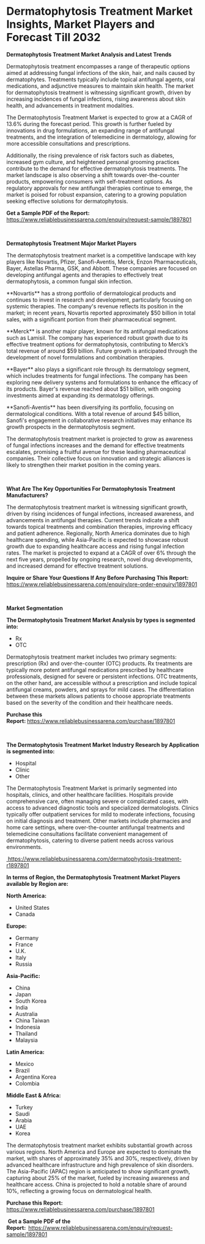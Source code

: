 <p><h1>Dermatophytosis Treatment Market Insights, Market Players and Forecast Till 2032</h1></p><p><strong>Dermatophytosis Treatment Market Analysis and Latest Trends</strong></p>
<p><p>Dermatophytosis treatment encompasses a range of therapeutic options aimed at addressing fungal infections of the skin, hair, and nails caused by dermatophytes. Treatments typically include topical antifungal agents, oral medications, and adjunctive measures to maintain skin health. The market for dermatophytosis treatment is witnessing significant growth, driven by increasing incidences of fungal infections, rising awareness about skin health, and advancements in treatment modalities.</p><p>The Dermatophytosis Treatment Market is expected to grow at a CAGR of 13.6% during the forecast period. This growth is further fueled by innovations in drug formulations, an expanding range of antifungal treatments, and the integration of telemedicine in dermatology, allowing for more accessible consultations and prescriptions. </p><p>Additionally, the rising prevalence of risk factors such as diabetes, increased gym culture, and heightened personal grooming practices contribute to the demand for effective dermatophytosis treatments. The market landscape is also observing a shift towards over-the-counter products, empowering consumers with self-treatment options. As regulatory approvals for new antifungal therapies continue to emerge, the market is poised for robust expansion, catering to a growing population seeking effective solutions for dermatophytosis.</p></p>
<p><strong>Get a Sample PDF of the Report:&nbsp;</strong> <a href="https://www.reliablebusinessarena.com/enquiry/request-sample/1897801?utm_campaign=3438&utm_medium=2&utm_source=Github&utm_content=ia&utm_term=19042025&utm_id=dermatophytosis-treatment">https://www.reliablebusinessarena.com/enquiry/request-sample/1897801</a></p>
<p>&nbsp;</p>
<p><strong>Dermatophytosis Treatment Major Market Players</strong></p>
<p><p>The dermatophytosis treatment market is a competitive landscape with key players like Novartis, Pfizer, Sanofi-Aventis, Merck, Enzon Pharmaceuticals, Bayer, Astellas Pharma, GSK, and Abbott. These companies are focused on developing antifungal agents and therapies to effectively treat dermatophytosis, a common fungal skin infection.</p><p>**Novartis** has a strong portfolio of dermatological products and continues to invest in research and development, particularly focusing on systemic therapies. The company's revenue reflects its position in the market; in recent years, Novartis reported approximately $50 billion in total sales, with a significant portion from their pharmaceutical segment.</p><p>**Merck** is another major player, known for its antifungal medications such as Lamisil. The company has experienced robust growth due to its effective treatment options for dermatophytosis, contributing to Merck’s total revenue of around $59 billion. Future growth is anticipated through the development of novel formulations and combination therapies.</p><p>**Bayer** also plays a significant role through its dermatology segment, which includes treatments for fungal infections. The company has been exploring new delivery systems and formulations to enhance the efficacy of its products. Bayer's revenue reached about $51 billion, with ongoing investments aimed at expanding its dermatology offerings.</p><p>**Sanofi-Aventis** has been diversifying its portfolio, focusing on dermatological conditions. With a total revenue of around $45 billion, Sanofi's engagement in collaborative research initiatives may enhance its growth prospects in the dermatophytosis segment.</p><p>The dermatophytosis treatment market is projected to grow as awareness of fungal infections increases and the demand for effective treatments escalates, promising a fruitful avenue for these leading pharmaceutical companies. Their collective focus on innovation and strategic alliances is likely to strengthen their market position in the coming years.</p></p>
<p>&nbsp;</p>
<p><strong>What Are The Key Opportunities For Dermatophytosis Treatment Manufacturers?</strong></p>
<p><p>The dermatophytosis treatment market is witnessing significant growth, driven by rising incidences of fungal infections, increased awareness, and advancements in antifungal therapies. Current trends indicate a shift towards topical treatments and combination therapies, improving efficacy and patient adherence. Regionally, North America dominates due to high healthcare spending, while Asia-Pacific is expected to showcase robust growth due to expanding healthcare access and rising fungal infection rates. The market is projected to expand at a CAGR of over 6% through the next five years, propelled by ongoing research, novel drug developments, and increased demand for effective treatment solutions.</p></p>
<p><strong>Inquire or Share Your Questions If Any Before Purchasing This Report:</strong> <a href="https://www.reliablebusinessarena.com/enquiry/pre-order-enquiry/1897801?utm_campaign=3438&utm_medium=2&utm_source=Github&utm_content=ia&utm_term=19042025&utm_id=dermatophytosis-treatment">https://www.reliablebusinessarena.com/enquiry/pre-order-enquiry/1897801</a></p>
<p>&nbsp;</p>
<p><strong>Market Segmentation</strong></p>
<p><strong>The Dermatophytosis Treatment Market Analysis by types is segmented into:</strong></p>
<p><ul><li>Rx</li><li>OTC</li></ul></p>
<p><p>Dermatophytosis treatment market includes two primary segments: prescription (Rx) and over-the-counter (OTC) products. Rx treatments are typically more potent antifungal medications prescribed by healthcare professionals, designed for severe or persistent infections. OTC treatments, on the other hand, are accessible without a prescription and include topical antifungal creams, powders, and sprays for mild cases. The differentiation between these markets allows patients to choose appropriate treatments based on the severity of the condition and their healthcare needs.</p></p>
<p><strong>Purchase this Report:&nbsp;</strong><a href="https://www.reliablebusinessarena.com/purchase/1897801?utm_campaign=3438&utm_medium=2&utm_source=Github&utm_content=ia&utm_term=19042025&utm_id=dermatophytosis-treatment">https://www.reliablebusinessarena.com/purchase/1897801</a></p>
<p>&nbsp;</p>
<p><strong>The Dermatophytosis Treatment Market Industry Research by Application is segmented into:</strong></p>
<p><ul><li>Hospital</li><li>Clinic</li><li>Other</li></ul></p>
<p><p>The Dermatophytosis Treatment Market is primarily segmented into hospitals, clinics, and other healthcare facilities. Hospitals provide comprehensive care, often managing severe or complicated cases, with access to advanced diagnostic tools and specialized dermatologists. Clinics typically offer outpatient services for mild to moderate infections, focusing on initial diagnosis and treatment. Other markets include pharmacies and home care settings, where over-the-counter antifungal treatments and telemedicine consultations facilitate convenient management of dermatophytosis, catering to diverse patient needs across various environments.</p></p>
<p><a href="https://www.reliablebusinessarena.com/dermatophytosis-treatment-r1897801?utm_campaign=3438&utm_medium=2&utm_source=Github&utm_content=ia&utm_term=19042025&utm_id=dermatophytosis-treatment">&nbsp;https://www.reliablebusinessarena.com/dermatophytosis-treatment-r1897801</a></p>
<p><strong>In terms of Region, the Dermatophytosis Treatment Market Players available by Region are:</strong></p>
<p>
    <p> <strong> North America: </strong>
        <ul>
            <li>United States</li>
            <li>Canada</li>
        </ul>
        </p> 
    <p> <strong> Europe: </strong>
        <ul>
            <li>Germany</li>
            <li>France</li>
            <li>U.K.</li>
            <li>Italy</li>
            <li>Russia</li>
        </ul>
        </p> 
    <p> <strong> Asia-Pacific: </strong>
        <ul>
            <li>China</li>
            <li>Japan</li>
            <li>South Korea</li>
            <li>India</li>
            <li>Australia</li>
            <li>China Taiwan</li>
            <li>Indonesia</li>
            <li>Thailand</li>
            <li>Malaysia</li>
        </ul>
        </p> 
    <p> <strong> Latin America: </strong>
        <ul>
            <li>Mexico</li>
            <li>Brazil</li>
            <li>Argentina Korea</li>
            <li>Colombia</li>
        </ul>
        </p> 
    <p> <strong> Middle East & Africa: </strong>
        <ul>
            <li>Turkey</li>
            <li>Saudi</li>
            <li>Arabia</li>
            <li>UAE</li>
            <li>Korea</li>
        </ul>
    </p>
    </p>
<p><p>The dermatophytosis treatment market exhibits substantial growth across various regions. North America and Europe are expected to dominate the market, with shares of approximately 35% and 30%, respectively, driven by advanced healthcare infrastructure and high prevalence of skin disorders. The Asia-Pacific (APAC) region is anticipated to show significant growth, capturing about 25% of the market, fueled by increasing awareness and healthcare access. China is projected to hold a notable share of around 10%, reflecting a growing focus on dermatological health.</p></p>
<p><strong>Purchase this Report: </strong><a href="https://www.reliablebusinessarena.com/purchase/1897801?utm_campaign=3438&utm_medium=2&utm_source=Github&utm_content=ia&utm_term=19042025&utm_id=dermatophytosis-treatment">https://www.reliablebusinessarena.com/purchase/1897801</a></p>
<p>&nbsp;<strong>Get a Sample PDF of the Report:&nbsp;&nbsp;</strong><a href="https://www.reliablebusinessarena.com/enquiry/request-sample/1897801?utm_campaign=3438&utm_medium=2&utm_source=Github&utm_content=ia&utm_term=19042025&utm_id=dermatophytosis-treatment">https://www.reliablebusinessarena.com/enquiry/request-sample/1897801</a></p>
<p><strong></strong></p>
<p><p></p><p></p><p></p></p>
